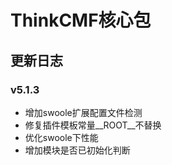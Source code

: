 # ThinkCMF核心包

## 更新日志

### v5.1.3
* 增加swoole扩展配置文件检测
* 修复插件模板常量__ROOT__不替换
* 优化swoole下性能
* 增加模块是否已初始化判断


